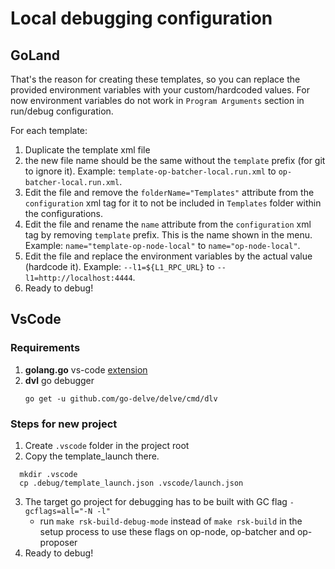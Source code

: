 # Local debugging configuration

## GoLand

That's the reason for creating these templates, so you can replace the provided environment variables with your custom/hardcoded values.
For now environment variables do not work in `Program Arguments` section in run/debug configuration.

For each template:
1. Duplicate the template xml file
2. the new file name should be the same without the `template` prefix (for git to ignore it). Example: `template-op-batcher-local.run.xml` to `op-batcher-local.run.xml`.
3. Edit the file and remove the `folderName="Templates"` attribute from the `configuration` xml tag for it to not be included in `Templates` folder within the configurations.
4. Edit the file and rename the `name` attribute from the `configuration` xml tag by removing `template` prefix. This is the name shown in the menu. Example: `name="template-op-node-local"` to `name="op-node-local"`.
5. Edit the file and replace the environment variables by the actual value (hardcode it). Example: `--l1=${L1_RPC_URL}` to `--l1=http://localhost:4444`.
6. Ready to debug!

## VsCode

### Requirements

1. **golang.go** vs-code [extension](https://marketplace.visualstudio.com/items?itemName=golang.Go)
2. **dvl** go debugger
    ```
    go get -u github.com/go-delve/delve/cmd/dlv
    ```

### Steps for new project

1. Create `.vscode` folder in the project root
2. Copy the template_launch there.

```shell
  mkdir .vscode
  cp .debug/template_launch.json .vscode/launch.json
```

3. The target go project for debugging has to be built with GC flag `-gcflags=all="-N -l"`
    - run `make rsk-build-debug-mode` instead of `make rsk-build` in the setup process to use these flags on op-node, op-batcher and op-proposer
4. Ready to debug!
